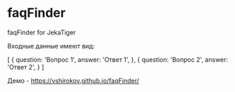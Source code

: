 # faqFinder
faqFinder for JekaTiger

Входные данные имеют вид:

[
    {
        question: 'Вопрос 1',
        answer: 'Ответ 1',
    },
    {
        question: 'Вопрос 2',
        answer: 'Ответ 2',
    }
]

Демо - https://vshirokov.github.io/faqFinder/
